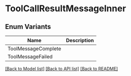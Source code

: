 # ToolCallResultMessageInner

## Enum Variants

| Name | Description |
|---- | -----|
| ToolMessageComplete |  |
| ToolMessageFailed |  |

[[Back to Model list]](../README.md#documentation-for-models) [[Back to API list]](../README.md#documentation-for-api-endpoints) [[Back to README]](../README.md)



